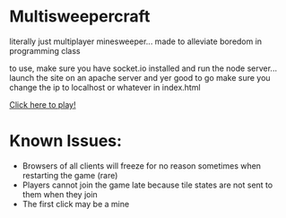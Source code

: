 # Multisweepercraft

literally just multiplayer minesweeper... made to alleviate boredom in programming class

to use, make sure you have socket.io installed and run the node server... launch the site on an apache server and yer good to go
make sure you change the ip to localhost or whatever in index.html

[Click here to play!](http://76.116.2.6/MultisweeperCraft)

# Known Issues:
- Browsers of all clients will freeze for no reason sometimes when restarting the game (rare)
- Players cannot join the game late because tile states are not sent to them when they join
- The first click may be a mine

